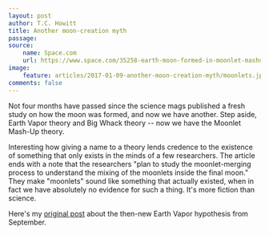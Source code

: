 ```yaml
---
layout: post
author: T.C. Howitt
title: Another moon-creation myth
passage: 
source:
    name: Space.com
    url: https://www.space.com/35258-earth-moon-formed-in-moonlet-mashup.html
image:
    feature: articles/2017-01-09-another-moon-creation-myth/moonlets.jpg
comments: false
---
```


Not four months have passed since the science mags published a fresh study on how the moon was formed, and now we have another. Step aside, Earth Vapor theory and Big Whack theory -- now we have the Moonlet Mash-Up theory.

Interesting how giving a name to a theory lends credence to the existence of something that only exists in the minds of a few researchers. The article ends with a note that the researchers "plan to study the moonlet-merging process to understand the mixing of the moonlets inside the final moon." They make "moonlets" sound like something that actually existed, when in fact we have absolutely no evidence for such a thing. It's more fiction than science.

Here's my [original post](http://oilforlight.com/moon-creation-myth) about the then-new Earth Vapor hypothesis from September.
